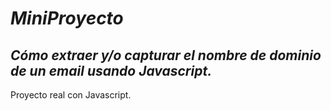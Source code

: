 # **_MiniProyecto_**

## **_Cómo extraer y/o capturar el nombre de dominio de un email usando Javascript._**
Proyecto real con Javascript.
